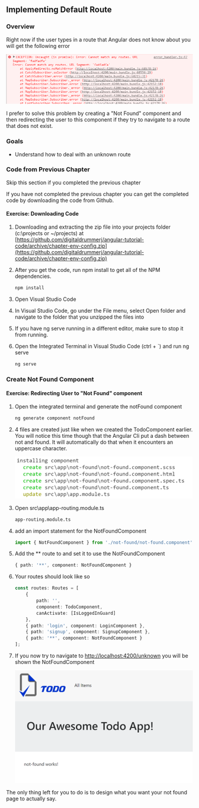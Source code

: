 ## Implementing Default Route

### Overview

Right now if the user types in a route that Angular does not know about you will get the following error

![no route found](images/ng2/no-route-found.png)

I prefer to solve this problem by creating a "Not Found" component and then redirecting the user to this component if they try to navigate to a route that does not exist.

### Goals

* Understand how to deal with an unknown route

### Code from Previous Chapter

<div class="alert alert-danger" role="alert">Skip this section if you completed the previous chapter</div>

If you have not completed the previous chapter you can get the completed code by downloading the code from Github.

<h4 class="exercise-start">
    <b>Exercise</b>: Downloading Code
</h4>

1. Downloading and extracting the zip file into your projects folder (c:\projects or ~/projects) at [https://github.com/digitaldrummerj/angular-tutorial-code/archive/chapter-env-config.zip](https://github.com/digitaldrummerj/angular-tutorial-code/archive/chapter-env-config.zip)
1. After you get the code, run npm install to get all of the NPM dependencies.

    ```bash
    npm install
    ```

1. Open Visual Studio Code
1. In Visual Studio Code, go under the File menu, select Open folder and navigate to the folder that you unzipped the files into
1. If you have ng serve running in a different editor, make sure to stop it from running.
1. Open the Integrated Terminal in Visual Studio Code (ctrl + `)  and run ng serve

    ```bash
    ng serve
    ```

<div class="exercise-end"></div>

### Create Not Found Component

<h4 class="exercise-start">
    <b>Exercise</b>: Redirecting User to "Not Found" component
</h4>

1. Open the integrated terminal and generate the notFound component

    ```bash
    ng generate component notFound
    ```

1. 4 files are created just like when we created the TodoComponent earlier.  You will notice this time though that the Angular Cli put a dash between not and found.  It will automatically do that when it encounters an uppercase character.

    ![not found generated file list](images/ng2/notfound-generated.png)

1. Open src\app\app-routing.module.ts

    ```bash
    app-routing.module.ts
     ```

1. add an import statement for the NotFoundComponent

    ```TypeScript
    import { NotFoundComponent } from './not-found/not-found.component';
    ```

1. Add the ** route to and set it to use the NotFoundComponent

    ```TypeScript
    { path: '**', component: NotFoundComponent }
    ```

1. Your routes should look like so

    ```TypeScript
    const routes: Routes = [
        {
            path: '',
            component: TodoComponent,
            canActivate: [IsLoggedInGuard]
        },
        { path: 'login', component: LoginComponent },
        { path: 'signup', component: SignupComponent },
        { path: '**', component: NotFoundComponent }
    ];
    ```

1. If you now try to navigate to [http://localhost:4200/unknown](http://localhost:4200/unknown) you will be shown the NotFoundComponent

    ![Not Found View](images/view-route-unknown.png)

The only thing left for you to do is to design what you want your not found page to actually say.

